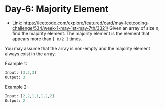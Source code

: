 # Day-6: Majority Element
* Link: https://leetcode.com/explore/featured/card/may-leetcoding-challenge/534/week-1-may-1st-may-7th/3321/
Given an array of size n, find the majority element. The majority element is the element that appears more than `[ n/2 ]` times.

You may assume that the array is non-empty and the majority element always exist in the array.

Example 1:
```python
Input: [3,2,3]
Output: 3
```
Example 2:
```python
Input: [2,2,1,1,1,2,2]
Output: 2
```

